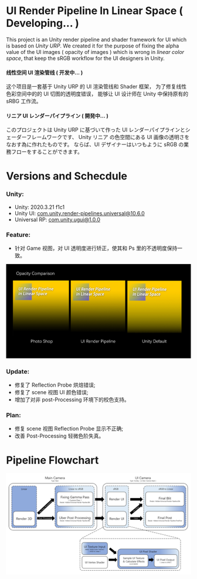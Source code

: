# UI Render Pipeline In Linear Space ( Developing... )
This project is an Unity render pipeline and shader framework for UI which is based on *Unity URP*.
We created it for the purpose of fixing the alpha value of the UI images ( opacity of images )  which is wrong in *linear color space*, 
that keep the sRGB workflow for the UI designers in Unity.

#### 线性空间 UI 渲染管线 ( 开发中... )

这个项目是一套基于 Unity URP 的 UI 渲染管线和 Shader 框架，
为了修复线性色彩空间中的的 UI 切图的透明度错误，
能够让 UI 设计师在 Unity 中保持原有的 sRBG 工作流。

#### リニア UI レンダーパイプライン ( 開発中... )

このプロジェクトは Unity URP に基づいて作った UI レンダーパイプラインとシェーダーフレームワークです、
Unity リニア の色空間にある UI 画像の透明さをなおす為に作れたものです。
ならば、UI デザイナーはいつもように sRGB の業務フローをすることができます。

# Versions and Schecdule

### Unity:
* Unity: 2020.3.21 f1c1  
* Unity UI: com.unity.render-pipelines.universal@10.6.0  
* Universal RP: com.unity.ugui@1.0.0  

### Feature:
* 针对 Game 视图，对 UI 透明度进行矫正，使其和 Ps 里的不透明度保持一致。

![Opacity_Comparison](./Readme/Opacity_Comparison.png)

### Update:
* 修复了 Reflection Probe 烘焙错误;
* 修复了 scene 视图 UI 颜色错误;
* 增加了对非 post-Processing 环境下的校色支持。
### Plan:
* 修复 scene 视图 Reflection Probe 显示不正确;
* 改善 Post-Processing 轻微色阶失真。

# Pipeline Flowchart
![UI_RenderPipeline](./Readme/UI_RenderPipeline.png)
